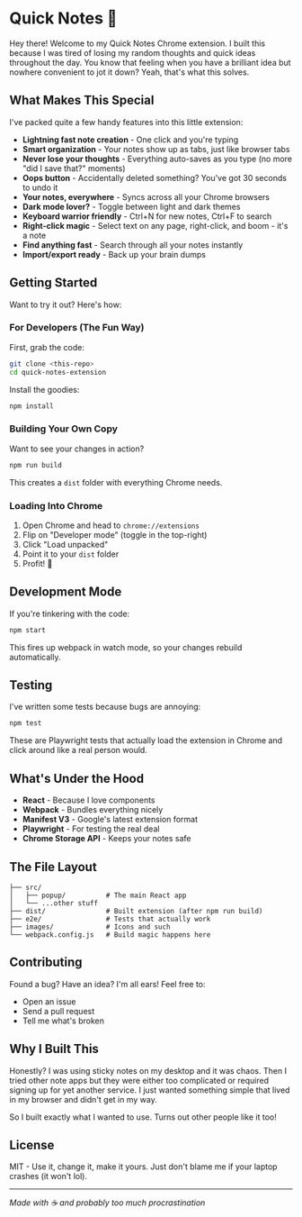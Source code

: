 # Quick Notes 📝

Hey there! Welcome to my Quick Notes Chrome extension. I built this because I was tired of losing my random thoughts and quick ideas throughout the day. You know that feeling when you have a brilliant idea but nowhere convenient to jot it down? Yeah, that's what this solves.

## What Makes This Special

I've packed quite a few handy features into this little extension:

- **Lightning fast note creation** - One click and you're typing
- **Smart organization** - Your notes show up as tabs, just like browser tabs
- **Never lose your thoughts** - Everything auto-saves as you type (no more "did I save that?" moments)
- **Oops button** - Accidentally deleted something? You've got 30 seconds to undo it
- **Your notes, everywhere** - Syncs across all your Chrome browsers
- **Dark mode lover?** - Toggle between light and dark themes
- **Keyboard warrior friendly** - Ctrl+N for new notes, Ctrl+F to search
- **Right-click magic** - Select text on any page, right-click, and boom - it's a note
- **Find anything fast** - Search through all your notes instantly
- **Import/export ready** - Back up your brain dumps

## Getting Started

Want to try it out? Here's how:

### For Developers (The Fun Way)

First, grab the code:
```bash
git clone <this-repo>
cd quick-notes-extension
```

Install the goodies:
```bash
npm install
```

### Building Your Own Copy

Want to see your changes in action?
```bash
npm run build
```

This creates a `dist` folder with everything Chrome needs.

### Loading Into Chrome

1. Open Chrome and head to `chrome://extensions`
2. Flip on "Developer mode" (toggle in the top-right)
3. Click "Load unpacked" 
4. Point it to your `dist` folder
5. Profit! 🎉

## Development Mode

If you're tinkering with the code:
```bash
npm start
```

This fires up webpack in watch mode, so your changes rebuild automatically.

## Testing

I've written some tests because bugs are annoying:
```bash
npm test
```

These are Playwright tests that actually load the extension in Chrome and click around like a real person would.

## What's Under the Hood

- **React** - Because I love components
- **Webpack** - Bundles everything nicely
- **Manifest V3** - Google's latest extension format
- **Playwright** - For testing the real deal
- **Chrome Storage API** - Keeps your notes safe

## The File Layout

```
├── src/
│   ├── popup/          # The main React app
│   └── ...other stuff
├── dist/               # Built extension (after npm run build)
├── e2e/                # Tests that actually work
├── images/             # Icons and such
└── webpack.config.js   # Build magic happens here
```

## Contributing

Found a bug? Have an idea? I'm all ears! Feel free to:
- Open an issue
- Send a pull request  
- Tell me what's broken

## Why I Built This

Honestly? I was using sticky notes on my desktop and it was chaos. Then I tried other note apps but they were either too complicated or required signing up for yet another service. I just wanted something simple that lived in my browser and didn't get in my way.

So I built exactly what I wanted to use. Turns out other people like it too! 

## License

MIT - Use it, change it, make it yours. Just don't blame me if your laptop crashes (it won't lol).

---

*Made with ☕ and probably too much procrastination*